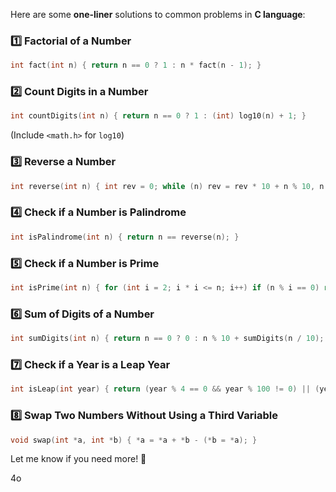 
Here are some **one-liner** solutions to common problems in **C language**:

### **1️⃣ Factorial of a Number**

```c
int fact(int n) { return n == 0 ? 1 : n * fact(n - 1); }
```

### **2️⃣ Count Digits in a Number**

```c
int countDigits(int n) { return n == 0 ? 1 : (int) log10(n) + 1; }
```
(Include `<math.h>` for `log10`)

### **3️⃣ Reverse a Number**

```c
int reverse(int n) { int rev = 0; while (n) rev = rev * 10 + n % 10, n /= 10; return rev; }
```

### **4️⃣ Check if a Number is Palindrome**

```c
int isPalindrome(int n) { return n == reverse(n); }
```

### **5️⃣ Check if a Number is Prime**

```c
int isPrime(int n) { for (int i = 2; i * i <= n; i++) if (n % i == 0) return 0; return n > 1; }
```

### **6️⃣ Sum of Digits of a Number**

```c
int sumDigits(int n) { return n == 0 ? 0 : n % 10 + sumDigits(n / 10); }
```

### **7️⃣ Check if a Year is a Leap Year**

```c
int isLeap(int year) { return (year % 4 == 0 && year % 100 != 0) || (year % 400 == 0); }
```

### **8️⃣ Swap Two Numbers Without Using a Third Variable**

```c
void swap(int *a, int *b) { *a = *a + *b - (*b = *a); }
```

Let me know if you need more! 🚀

4o